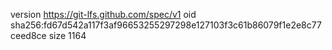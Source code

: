 version https://git-lfs.github.com/spec/v1
oid sha256:fd67d542a117f3af96653255297298e127103f3c61b86079f1e2e8c77ceed8ce
size 1164
